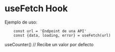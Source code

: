 # useFetch Hook

Ejemplo de uso:


```
    const url = 'Endpoint de una API'
    const {data, loading, error} = useFetch(url)
```

useCounter() // Recibe un valor por defecto

